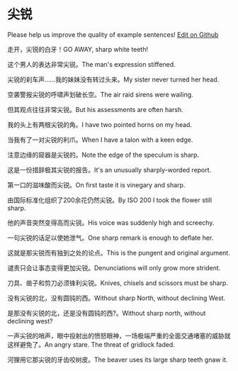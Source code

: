 # 尖锐

Please help us improve the quality of example sentences! [Edit on Github](https://github.com/jiyushe/jiyu-example-sentence-source/blob/main/chinese/jianrui.md)

<p><span class="chinese">走开，尖锐的白牙！</span><span class="english">GO AWAY, sharp white teeth!</span></p>

<p><span class="chinese">这个男人的表达非常尖锐。</span><span class="english">The man's expression stiffened.</span></p>

<p><span class="chinese">尖锐的刹车声……我的妹妹没有转过头来。</span><span class="english">My sister never turned her head.</span></p>

<p><span class="chinese">空袭警报尖锐的呼啸声划破长空。</span><span class="english">The air raid sirens were wailing.</span></p>

<p><span class="chinese">但其观点往往非常尖锐。</span><span class="english">But his assessments are often harsh.</span></p>

<p><span class="chinese">我的头上有两根尖锐的角。</span><span class="english">I have two pointed horns on my head.</span></p>

<p><span class="chinese">当我有了一对尖锐的利爪。</span><span class="english">When I have a talon with a keen edge.</span></p>

<p><span class="chinese">注意边缘的窥器是尖锐的。</span><span class="english">Note the edge of the speculum is sharp.</span></p>

<p><span class="chinese">这是一份措辞极其尖锐的报告。</span><span class="english">It's an unusually sharply-worded report.</span></p>

<p><span class="chinese">第一口的滋味酸而尖锐。</span><span class="english">On first taste it is vinegary and sharp.</span></p>

<p><span class="chinese">由国际标准化组织了200余花仍然尖锐。</span><span class="english">By ISO 200 I took the flower still sharp.</span></p>

<p><span class="chinese">他的声音突然变得高而尖锐。</span><span class="english">His voice was suddenly high and screechy.</span></p>

<p><span class="chinese">一句尖锐的话足以使她泄气。</span><span class="english">One sharp remark is enough to deflate her.</span></p>

<p><span class="chinese">这就是那尖锐而有独到之处的论点。</span><span class="english">This is the pungent and original argument.</span></p>

<p><span class="chinese">谴责只会让事态变得更加尖锐。</span><span class="english">Denunciations will only grow more strident.</span></p>

<p><span class="chinese">刀具、凿子和剪刀必须锋利尖锐。</span><span class="english">Knives, chisels and scissors must be sharp.</span></p>

<p><span class="chinese">没有尖锐的北，没有圆钝的西。</span><span class="english">Without sharp North, without declining West.</span></p>

<p><span class="chinese">是那没有尖锐的北，还是没有圆钝的西?。</span><span class="english">Without sharp north, without declining west?</span></p>

<p><span class="chinese">一声尖锐的哨声，眼中投射出的愤怒眼神，一场极端严重的全面交通堵塞的威胁就这样避免了。</span><span class="english">An angry stare. The threat of gridlock faded.</span></p>

<p><span class="chinese">河狸用它那尖锐的牙齿咬树皮。</span><span class="english">The beaver uses its large sharp teeth gnaw it.</span></p>


